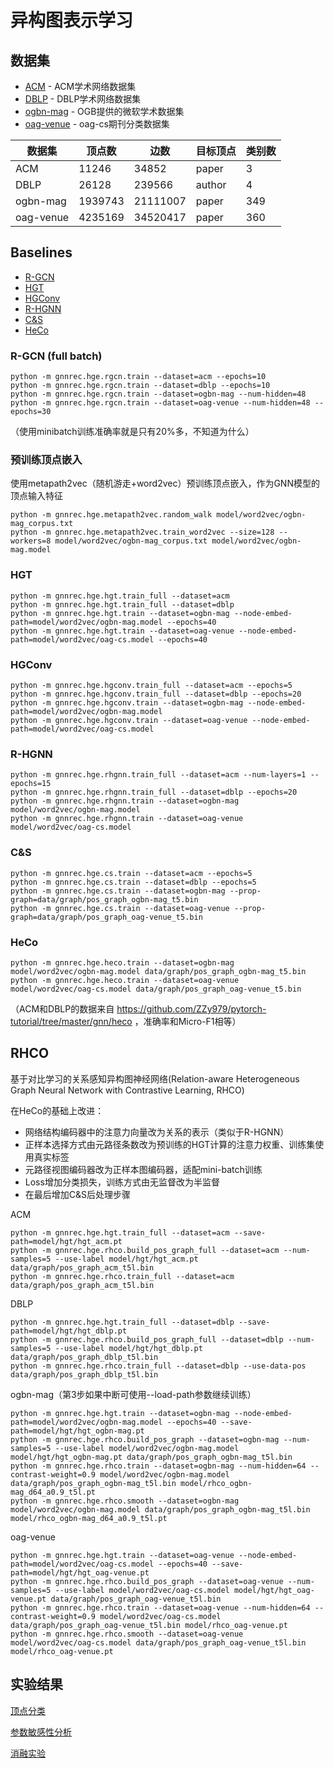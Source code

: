 # 异构图表示学习
## 数据集
* [ACM](https://github.com/liun-online/HeCo/tree/main/data/acm) - ACM学术网络数据集
* [DBLP](https://github.com/liun-online/HeCo/tree/main/data/dblp) - DBLP学术网络数据集
* [ogbn-mag](https://ogb.stanford.edu/docs/nodeprop/#ogbn-mag) - OGB提供的微软学术数据集
* [oag-venue](../kgrec/data/venue.py) - oag-cs期刊分类数据集

| 数据集 | 顶点数 | 边数 | 目标顶点 | 类别数 |
| --- | --- | --- | --- | --- |
| ACM | 11246 | 34852 | paper | 3 |
| DBLP | 26128 | 239566 | author | 4 |
| ogbn-mag | 1939743 | 21111007 | paper | 349 |
| oag-venue | 4235169 | 34520417 | paper | 360 |

## Baselines
* [R-GCN](https://arxiv.org/pdf/1703.06103)
* [HGT](https://arxiv.org/pdf/2003.01332)
* [HGConv](https://arxiv.org/pdf/2012.14722)
* [R-HGNN](https://arxiv.org/pdf/2105.11122)
* [C&S](https://arxiv.org/pdf/2010.13993)
* [HeCo](https://arxiv.org/pdf/2105.09111)

### R-GCN (full batch)
```shell
python -m gnnrec.hge.rgcn.train --dataset=acm --epochs=10
python -m gnnrec.hge.rgcn.train --dataset=dblp --epochs=10
python -m gnnrec.hge.rgcn.train --dataset=ogbn-mag --num-hidden=48
python -m gnnrec.hge.rgcn.train --dataset=oag-venue --num-hidden=48 --epochs=30
```
（使用minibatch训练准确率就是只有20%多，不知道为什么）

### 预训练顶点嵌入
使用metapath2vec（随机游走+word2vec）预训练顶点嵌入，作为GNN模型的顶点输入特征
```shell
python -m gnnrec.hge.metapath2vec.random_walk model/word2vec/ogbn-mag_corpus.txt
python -m gnnrec.hge.metapath2vec.train_word2vec --size=128 --workers=8 model/word2vec/ogbn-mag_corpus.txt model/word2vec/ogbn-mag.model
```

### HGT
```shell
python -m gnnrec.hge.hgt.train_full --dataset=acm
python -m gnnrec.hge.hgt.train_full --dataset=dblp
python -m gnnrec.hge.hgt.train --dataset=ogbn-mag --node-embed-path=model/word2vec/ogbn-mag.model --epochs=40
python -m gnnrec.hge.hgt.train --dataset=oag-venue --node-embed-path=model/word2vec/oag-cs.model --epochs=40
```

### HGConv
```shell
python -m gnnrec.hge.hgconv.train_full --dataset=acm --epochs=5
python -m gnnrec.hge.hgconv.train_full --dataset=dblp --epochs=20
python -m gnnrec.hge.hgconv.train --dataset=ogbn-mag --node-embed-path=model/word2vec/ogbn-mag.model
python -m gnnrec.hge.hgconv.train --dataset=oag-venue --node-embed-path=model/word2vec/oag-cs.model
```

### R-HGNN
```shell
python -m gnnrec.hge.rhgnn.train_full --dataset=acm --num-layers=1 --epochs=15
python -m gnnrec.hge.rhgnn.train_full --dataset=dblp --epochs=20
python -m gnnrec.hge.rhgnn.train --dataset=ogbn-mag model/word2vec/ogbn-mag.model
python -m gnnrec.hge.rhgnn.train --dataset=oag-venue model/word2vec/oag-cs.model
```

### C&S
```shell
python -m gnnrec.hge.cs.train --dataset=acm --epochs=5
python -m gnnrec.hge.cs.train --dataset=dblp --epochs=5
python -m gnnrec.hge.cs.train --dataset=ogbn-mag --prop-graph=data/graph/pos_graph_ogbn-mag_t5.bin
python -m gnnrec.hge.cs.train --dataset=oag-venue --prop-graph=data/graph/pos_graph_oag-venue_t5.bin
```

### HeCo
```shell
python -m gnnrec.hge.heco.train --dataset=ogbn-mag model/word2vec/ogbn-mag.model data/graph/pos_graph_ogbn-mag_t5.bin
python -m gnnrec.hge.heco.train --dataset=oag-venue model/word2vec/oag-cs.model data/graph/pos_graph_oag-venue_t5.bin
```
（ACM和DBLP的数据来自 https://github.com/ZZy979/pytorch-tutorial/tree/master/gnn/heco ，准确率和Micro-F1相等）

## RHCO
基于对比学习的关系感知异构图神经网络(Relation-aware Heterogeneous Graph Neural Network with Contrastive Learning, RHCO)

在HeCo的基础上改进：
* 网络结构编码器中的注意力向量改为关系的表示（类似于R-HGNN）
* 正样本选择方式由元路径条数改为预训练的HGT计算的注意力权重、训练集使用真实标签
* 元路径视图编码器改为正样本图编码器，适配mini-batch训练
* Loss增加分类损失，训练方式由无监督改为半监督
* 在最后增加C&S后处理步骤

ACM
```shell
python -m gnnrec.hge.hgt.train_full --dataset=acm --save-path=model/hgt/hgt_acm.pt
python -m gnnrec.hge.rhco.build_pos_graph_full --dataset=acm --num-samples=5 --use-label model/hgt/hgt_acm.pt data/graph/pos_graph_acm_t5l.bin
python -m gnnrec.hge.rhco.train_full --dataset=acm data/graph/pos_graph_acm_t5l.bin
```

DBLP
```shell
python -m gnnrec.hge.hgt.train_full --dataset=dblp --save-path=model/hgt/hgt_dblp.pt
python -m gnnrec.hge.rhco.build_pos_graph_full --dataset=dblp --num-samples=5 --use-label model/hgt/hgt_dblp.pt data/graph/pos_graph_dblp_t5l.bin
python -m gnnrec.hge.rhco.train_full --dataset=dblp --use-data-pos data/graph/pos_graph_dblp_t5l.bin
```

ogbn-mag（第3步如果中断可使用--load-path参数继续训练）
```shell
python -m gnnrec.hge.hgt.train --dataset=ogbn-mag --node-embed-path=model/word2vec/ogbn-mag.model --epochs=40 --save-path=model/hgt/hgt_ogbn-mag.pt
python -m gnnrec.hge.rhco.build_pos_graph --dataset=ogbn-mag --num-samples=5 --use-label model/word2vec/ogbn-mag.model model/hgt/hgt_ogbn-mag.pt data/graph/pos_graph_ogbn-mag_t5l.bin
python -m gnnrec.hge.rhco.train --dataset=ogbn-mag --num-hidden=64 --contrast-weight=0.9 model/word2vec/ogbn-mag.model data/graph/pos_graph_ogbn-mag_t5l.bin model/rhco_ogbn-mag_d64_a0.9_t5l.pt
python -m gnnrec.hge.rhco.smooth --dataset=ogbn-mag model/word2vec/ogbn-mag.model data/graph/pos_graph_ogbn-mag_t5l.bin model/rhco_ogbn-mag_d64_a0.9_t5l.pt
```

oag-venue
```shell
python -m gnnrec.hge.hgt.train --dataset=oag-venue --node-embed-path=model/word2vec/oag-cs.model --epochs=40 --save-path=model/hgt/hgt_oag-venue.pt
python -m gnnrec.hge.rhco.build_pos_graph --dataset=oag-venue --num-samples=5 --use-label model/word2vec/oag-cs.model model/hgt/hgt_oag-venue.pt data/graph/pos_graph_oag-venue_t5l.bin
python -m gnnrec.hge.rhco.train --dataset=oag-venue --num-hidden=64 --contrast-weight=0.9 model/word2vec/oag-cs.model data/graph/pos_graph_oag-venue_t5l.bin model/rhco_oag-venue.pt
python -m gnnrec.hge.rhco.smooth --dataset=oag-venue model/word2vec/oag-cs.model data/graph/pos_graph_oag-venue_t5l.bin model/rhco_oag-venue.pt
```

## 实验结果
[顶点分类](result/node_classification.csv)

[参数敏感性分析](result/param_analysis.csv)

[消融实验](result/ablation_study.csv)
